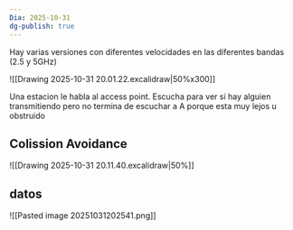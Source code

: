 ```yaml
---
Dia: 2025-10-31
dg-publish: true
---
```

Hay varias versiones con diferentes velocidades en las diferentes bandas (2.5 y 5GHz)



![[Drawing 2025-10-31 20.01.22.excalidraw|50%x300]]

Una estacion le habla al access point. Escucha para ver si hay alguien transmitiendo pero no termina de escuchar a A porque esta muy lejos u obstruido 

## Colission Avoidance 
![[Drawing 2025-10-31 20.11.40.excalidraw|50%]]


##  datos 

![[Pasted image 20251031202541.png]]


